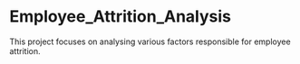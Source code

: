 # Employee_Attrition_Analysis
This project focuses on analysing various factors responsible for employee attrition. 
